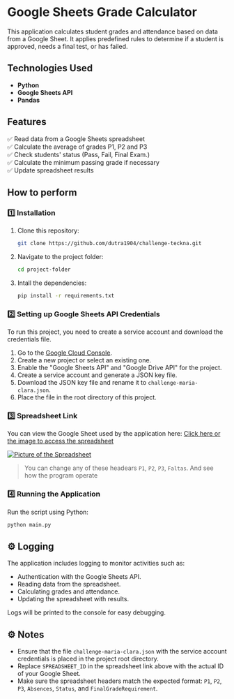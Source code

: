 # Google Sheets Grade Calculator

This application calculates student grades and attendance based on data from a Google Sheet. It applies predefined rules to determine if a student is approved, needs a final test, or has failed.

## Technologies Used  
- **Python**  
- **Google Sheets API**  
- **Pandas**

## Features  
✅ Read data from a Google Sheets spreadsheet  
✅ Calculate the average of grades P1, P2 and P3  
✅ Check students' status (Pass, Fail, Final Exam.)  
✅ Calculate the minimum passing grade if necessary  
✅ Update spreadsheet results

## How to perform
### 1️⃣ Installation

1. Clone this repository:
   ```bash
   git clone https://github.com/dutra1904/challenge-teckna.git

2. Navigate to the project folder:
   ```bash
   cd project-folder

  3. Intall the dependencies:
     ```bash
     pip install -r requirements.txt

### 2️⃣ Setting up Google Sheets API Credentials

To run this project, you need to create a service account and download the credentials file.

1. Go to the [Google Cloud Console](https://console.cloud.google.com/).
2. Create a new project or select an existing one.
3. Enable the "Google Sheets API" and "Google Drive API" for the project.
4. Create a service account and generate a JSON key file.
5. Download the JSON key file and rename it to `challenge-maria-clara.json`.
6. Place the file in the root directory of this project.


### 3️⃣ Spreadsheet Link
You can view the Google Sheet used by the application here: [Click here or the image to access the spreadsheet](https://docs.google.com/spreadsheets/d/1B8LbphaK66cEvUmg0NK69WXAf7JzmkdcN46PF-cA6No/edit?usp=sharing)

[![Picture of the Spreadsheet](https://github.com/user-attachments/assets/62729fb3-386a-4deb-924e-5c8c353075c6)](https://docs.google.com/spreadsheets/d/1B8LbphaK66cEvUmg0NK69WXAf7JzmkdcN46PF-cA6No/edit?usp=sharing)
   > You can change any of these headears `P1`, `P2`, `P3`, `Faltas`. And see how the program operate

### 4️⃣ Running the Application

  Run the script using Python:
  ```bash
  python main.py
````

## ⚙️ Logging 

The application includes logging to monitor activities such as:

- Authentication with the Google Sheets API.
- Reading data from the spreadsheet.
- Calculating grades and attendance.
- Updating the spreadsheet with results.
  
Logs will be printed to the console for easy debugging.

## ⚙️ Notes 

- Ensure that the file `challenge-maria-clara.json` with the service account credentials is placed in the project root directory.
- Replace `SPREADSHEET_ID` in the spreadsheet link above with the actual ID of your Google Sheet.
- Make sure the spreadsheet headers match the expected format: `P1`, `P2`, `P3`, `Absences`, `Status`, and `FinalGradeRequirement`.
